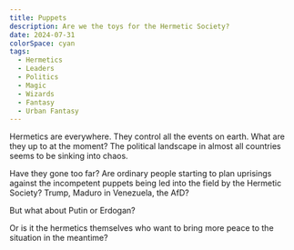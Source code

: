 ```yaml
---
title: Puppets
description: Are we the toys for the Hermetic Society?
date: 2024-07-31
colorSpace: cyan
tags:
  - Hermetics
  - Leaders
  - Politics
  - Magic
  - Wizards
  - Fantasy
  - Urban Fantasy
---
```


Hermetics are everywhere. They control all the events on earth. What are they up
to at the moment? The political landscape in almost all countries seems to be
sinking into chaos.

Have they gone too far? Are ordinary people starting to plan uprisings against
the incompetent puppets being led into the field by the Hermetic Society? Trump,
Maduro in Venezuela, the AfD?

But what about Putin or Erdogan?

Or is it the hermetics themselves who want to bring more peace to the situation
in the meantime?
